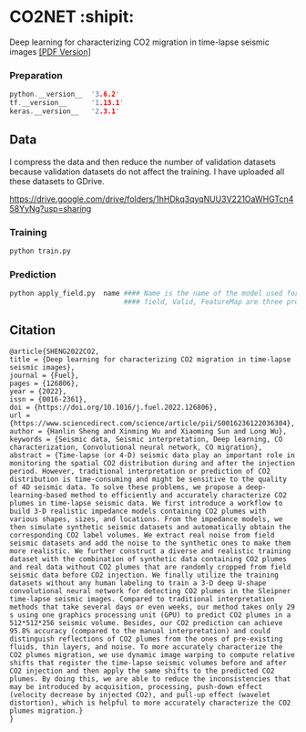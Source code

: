 # CO2NET :shipit:
Deep learning for characterizing CO2 migration in time-lapse seismic images [[PDF Version]](https://www.sciencedirect.com/science/article/abs/pii/S0016236122036304)



<!-- more -->

### Preparation

```c++
python.__version__  '3.6.2'
tf.__version__      '1.13.1'
keras.__version__   '2.3.1'
```


## Data

I compress the data and then reduce the number of validation datasets because validation datasets do not affect the training. I have uploaded all these datasets to GDrive.

https://drive.google.com/drive/folders/1hHDkq3qyqNUU3V221OaWHGTcn458YyNg?usp=sharing

### Training


```python
python train.py
```

### Prediction


```python
python apply_field.py  name #### Name is the name of the model used for prediction 
                            #### field, Valid, FeatureMap are three programs for predicting the field data, the synthetic data, and the Feature Map.
```

## Citation
```
@article{SHENG2022CO2,
title = {Deep learning for characterizing CO2 migration in time-lapse seismic images},
journal = {Fuel},
pages = {126806},
year = {2022},
issn = {0016-2361},
doi = {https://doi.org/10.1016/j.fuel.2022.126806},
url = {https://www.sciencedirect.com/science/article/pii/S0016236122036304},
author = {Hanlin Sheng and Xinming Wu and Xiaoming Sun and Long Wu},
keywords = {Seismic data, Seismic interpretation, Deep learning, CO characterization, Convolutional neural network, CO migration},
abstract = {Time-lapse (or 4-D) seismic data play an important role in monitoring the spatial CO2 distribution during and after the injection period. However, traditional interpretation or prediction of CO2 distribution is time-consuming and might be sensitive to the quality of 4D seismic data. To solve these problems, we propose a deep-learning-based method to efficiently and accurately characterize CO2 plumes in time-lapse seismic data. We first introduce a workflow to build 3-D realistic impedance models containing CO2 plumes with various shapes, sizes, and locations. From the impedance models, we then simulate synthetic seismic datasets and automatically obtain the corresponding CO2 label volumes. We extract real noise from field seismic datasets and add the noise to the synthetic ones to make them more realistic. We further construct a diverse and realistic training dataset with the combination of synthetic data containing CO2 plumes and real data without CO2 plumes that are randomly cropped from field seismic data before CO2 injection. We finally utilize the training datasets without any human labeling to train a 3-D deep U-shape convolutional neural network for detecting CO2 plumes in the Sleipner time-lapse seismic images. Compared to traditional interpretation methods that take several days or even weeks, our method takes only 29 s using one graphics processing unit (GPU) to predict CO2 plumes in a 512*512*256 seismic volume. Besides, our CO2 prediction can achieve 95.8% accuracy (compared to the manual interpretation) and could distinguish reflections of CO2 plumes from the ones of pre-existing fluids, thin layers, and noise. To more accurately characterize the CO2 plumes migration, we use dynamic image warping to compute relative shifts that register the time-lapse seismic volumes before and after CO2 injection and then apply the same shifts to the predicted CO2 plumes. By doing this, we are able to reduce the inconsistencies that may be introduced by acquisition, processing, push-down effect (velocity decrease by injected CO2), and pull-up effect (wavelet distortion), which is helpful to more accurately characterize the CO2 plumes migration.}
}
```
